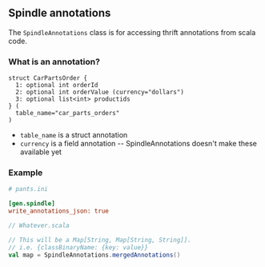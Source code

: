 ## Spindle annotations

The `SpindleAnnotations` class is for accessing thrift annotations from scala code.

### What is an annotation?

```thrift
struct CarPartsOrder {
  1: optional int orderId
  2: optional int orderValue (currency="dollars")
  3: optional list<int> productids
} (
  table_name="car_parts_orders"
)
```

* `table_name` is a struct annotation
* `currency` is a field annotation -- SpindleAnnotations doesn't make these available yet

### Example

```ini
# pants.ini

[gen.spindle]
write_annotations_json: true
```

```scala
// Whatever.scala

// This will be a Map[String, Map[String, String]].
// i.e. {classBinaryName: {key: value}}
val map = SpindleAnnotations.mergedAnnotations()
```
